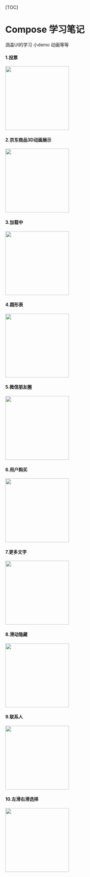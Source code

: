 [TOC]

# Compose 学习笔记

涵盖UI的学习  小demo  动画等等

#### 1.投票

<img src="img/vote_anim.gif" width="200"/>

#### 2.京东商品3D动画展示

<img src="img/jingdong_anim.gif" width="200"/>

#### 3.加载中

<img src="img/loading_white.gif" width="200"/>

#### 4.圆形表

<img src="img/clock_draw.png" width="200"/>

#### 5.微信朋友圈

<img src="img/wechat_circle.png" width="200"/>

#### 6.用户购买

<img src="img/user_buy.gif" width="200"/>

#### 7.更多文字

<img src="img/more_text.gif" width="200"/>

#### 8.滑动隐藏

<img src="img/hide_toolbar.gif" width="200"/>

#### 9.联系人

<img src="img/contact.gif" width="200"/>

#### 10.左滑右滑选择
<img src="img/selected.gif" width="200"/>